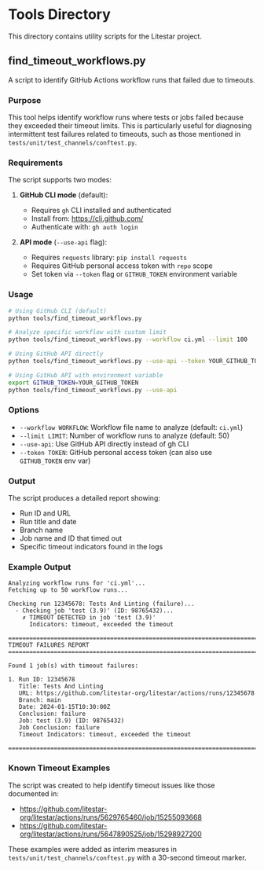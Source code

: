 # Tools Directory

This directory contains utility scripts for the Litestar project.

## find_timeout_workflows.py

A script to identify GitHub Actions workflow runs that failed due to timeouts.

### Purpose

This tool helps identify workflow runs where tests or jobs failed because they exceeded their timeout limits. This is particularly useful for diagnosing intermittent test failures related to timeouts, such as those mentioned in `tests/unit/test_channels/conftest.py`.

### Requirements

The script supports two modes:

1. **GitHub CLI mode** (default):
   - Requires `gh` CLI installed and authenticated
   - Install from: https://cli.github.com/
   - Authenticate with: `gh auth login`

2. **API mode** (`--use-api` flag):
   - Requires `requests` library: `pip install requests`
   - Requires GitHub personal access token with `repo` scope
   - Set token via `--token` flag or `GITHUB_TOKEN` environment variable

### Usage

```bash
# Using GitHub CLI (default)
python tools/find_timeout_workflows.py

# Analyze specific workflow with custom limit
python tools/find_timeout_workflows.py --workflow ci.yml --limit 100

# Using GitHub API directly
python tools/find_timeout_workflows.py --use-api --token YOUR_GITHUB_TOKEN

# Using GitHub API with environment variable
export GITHUB_TOKEN=YOUR_GITHUB_TOKEN
python tools/find_timeout_workflows.py --use-api
```

### Options

- `--workflow WORKFLOW`: Workflow file name to analyze (default: `ci.yml`)
- `--limit LIMIT`: Number of workflow runs to analyze (default: 50)
- `--use-api`: Use GitHub API directly instead of gh CLI
- `--token TOKEN`: GitHub personal access token (can also use `GITHUB_TOKEN` env var)

### Output

The script produces a detailed report showing:
- Run ID and URL
- Run title and date
- Branch name
- Job name and ID that timed out
- Specific timeout indicators found in the logs

### Example Output

```
Analyzing workflow runs for 'ci.yml'...
Fetching up to 50 workflow runs...

Checking run 12345678: Tests And Linting (failure)...
  - Checking job 'test (3.9)' (ID: 98765432)...
    ✗ TIMEOUT DETECTED in job 'test (3.9)'
      Indicators: timeout, exceeded the timeout

================================================================================
TIMEOUT FAILURES REPORT
================================================================================

Found 1 job(s) with timeout failures:

1. Run ID: 12345678
   Title: Tests And Linting
   URL: https://github.com/litestar-org/litestar/actions/runs/12345678
   Branch: main
   Date: 2024-01-15T10:30:00Z
   Conclusion: failure
   Job: test (3.9) (ID: 98765432)
   Job Conclusion: failure
   Timeout Indicators: timeout, exceeded the timeout

================================================================================
```

### Known Timeout Examples

The script was created to help identify timeout issues like those documented in:
- https://github.com/litestar-org/litestar/actions/runs/5629765460/job/15255093668
- https://github.com/litestar-org/litestar/actions/runs/5647890525/job/15298927200

These examples were added as interim measures in `tests/unit/test_channels/conftest.py` with a 30-second timeout marker.
